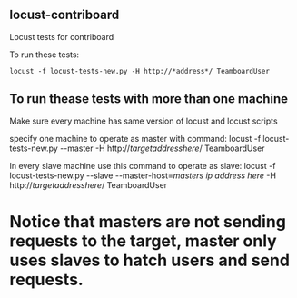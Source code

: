 ## locust-contriboard
Locust tests for contriboard

To run these tests:
```
locust -f locust-tests-new.py -H http://*address*/ TeamboardUser
```


## To run thease tests with more than one machine

Make sure every machine has same version of locust and locust scripts

specify one machine to operate as master with command: locust -f locust-tests-new.py --master -H http://_targetaddresshere_/ TeamboardUser


In every slave machine use this command to operate as slave: locust -f locust-tests-new.py --slave --master-host=_masters ip address here_ -H http://_targetaddresshere_/ TeamboardUser


# Notice that masters are not sending requests to the target, master only uses slaves to hatch users and send requests.

